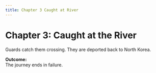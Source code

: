 ```yaml
---
title: Chapter 3 Caught at River
---
```


# Chapter 3: Caught at the River

Guards catch them crossing. They are deported back to North Korea.

**Outcome:**  
The journey ends in failure.
